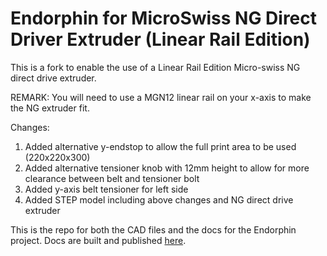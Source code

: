 # Endorphin for MicroSwiss NG Direct Driver Extruder (Linear Rail Edition)

This is a fork to enable the use of a Linear Rail Edition Micro-swiss NG direct drive extruder.

REMARK: You will need to use a MGN12 linear rail on your x-axis to make the NG extruder fit.

Changes:
1. Added alternative y-endstop to allow the full print area to be used (220x220x300)
2. Added alternative tensioner knob with 12mm height to allow for more clearance between belt and tensioner bolt
3. Added y-axis belt tensioner for left side
4. Added STEP model including above changes and NG direct drive extruder 

This is the repo for both the CAD files and the docs for the Endorphin project. Docs are built and published [here](https://endorphin3d.com/docs).
